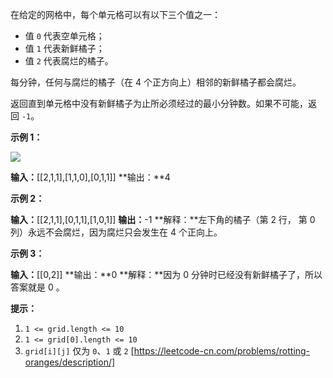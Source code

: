 在给定的网格中，每个单元格可以有以下三个值之一：

*   值 `0` 代表空单元格；
*   值 `1` 代表新鲜橘子；
*   值 `2` 代表腐烂的橘子。

每分钟，任何与腐烂的橘子（在 4 个正方向上）相邻的新鲜橘子都会腐烂。

返回直到单元格中没有新鲜橘子为止所必须经过的最小分钟数。如果不可能，返回 `-1`。

**示例 1：**

**![](https://assets.leetcode-cn.com/aliyun-lc-upload/uploads/2019/02/16/oranges.png)**

**输入：**\[\[2,1,1\],\[1,1,0\],\[0,1,1\]\]
**输出：**4

**示例 2：**

**输入：**\[\[2,1,1\],\[0,1,1\],\[1,0,1\]\]
**输出：**\-1
**解释：**左下角的橘子（第 2 行， 第 0 列）永远不会腐烂，因为腐烂只会发生在 4 个正向上。

**示例 3：**

**输入：**\[\[0,2\]\]
**输出：**0
**解释：**因为 0 分钟时已经没有新鲜橘子了，所以答案就是 0 。

**提示：**

1.  `1 <= grid.length <= 10`
2.  `1 <= grid[0].length <= 10`
3.  `grid[i][j]` 仅为 `0`、`1` 或 `2` 
[https://leetcode-cn.com/problems/rotting-oranges/description/]
